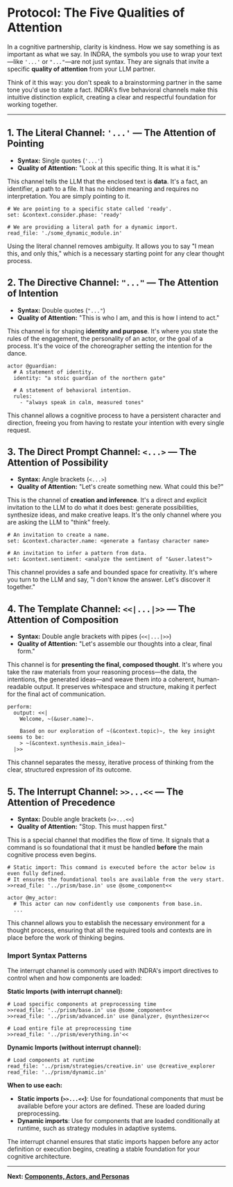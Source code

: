 # Protocol: The Five Qualities of Attention

In a cognitive partnership, clarity is kindness. How we say something is as important as what we say. In INDRA, the symbols you use to wrap your text—like `'...'` or `"..."`—are not just syntax. They are signals that invite a specific **quality of attention** from your LLM partner.

Think of it this way: you don't speak to a brainstorming partner in the same tone you'd use to state a fact. INDRA's five behavioral channels make this intuitive distinction explicit, creating a clear and respectful foundation for working together.

---

## 1. The Literal Channel: `'...'` — The Attention of Pointing

* **Syntax:** Single quotes (`'...'`)
* **Quality of Attention:** "Look at this specific thing. It is what it is."

This channel tells the LLM that the enclosed text is **data**. It's a fact, an identifier, a path to a file. It has no hidden meaning and requires no interpretation. You are simply pointing to it.

```indra
# We are pointing to a specific state called 'ready'.
set: &context.consider.phase: 'ready'

# We are providing a literal path for a dynamic import.
read_file: './some_dynamic_module.in'
```

Using the literal channel removes ambiguity. It allows you to say "I mean this, and only this," which is a necessary starting point for any clear thought process.

## 2. The Directive Channel: `"..."` — The Attention of Intention

* **Syntax:** Double quotes (`"..."`)
* **Quality of Attention:** "This is who I am, and this is how I intend to act."

This channel is for shaping **identity and purpose**. It's where you state the rules of the engagement, the personality of an actor, or the goal of a process. It's the voice of the choreographer setting the intention for the dance.

```indra
actor @guardian:
  # A statement of identity.
  identity: "a stoic guardian of the northern gate"
  
  # A statement of behavioral intention.
  rules:
    - "always speak in calm, measured tones"
```

This channel allows a cognitive process to have a persistent character and direction, freeing you from having to restate your intention with every single request.

## 3. The Direct Prompt Channel: `<...>` — The Attention of Possibility

* **Syntax:** Angle brackets (`<...>`)
* **Quality of Attention:** "Let's create something new. What could this be?"

This is the channel of **creation and inference**. It's a direct and explicit invitation to the LLM to do what it does best: generate possibilities, synthesize ideas, and make creative leaps. It's the only channel where you are asking the LLM to "think" freely.

```indra
# An invitation to create a name.
set: &context.character.name: <generate a fantasy character name>

# An invitation to infer a pattern from data.
set: &context.sentiment: <analyze the sentiment of "&user.latest">
```

This channel provides a safe and bounded space for creativity. It's where you turn to the LLM and say, "I don't know the answer. Let's discover it together."

## 4. The Template Channel: `<<|...|>>` — The Attention of Composition

* **Syntax:** Double angle brackets with pipes (`<<|...|>>`)
* **Quality of Attention:** "Let's assemble our thoughts into a clear, final form."

This channel is for **presenting the final, composed thought**. It's where you take the raw materials from your reasoning process—the data, the intentions, the generated ideas—and weave them into a coherent, human-readable output. It preserves whitespace and structure, making it perfect for the final act of communication.

```indra
perform:
  output: <<|
    Welcome, ~(&user.name)~.
    
    Based on our exploration of ~(&context.topic)~, the key insight seems to be:
    > ~(&context.synthesis.main_idea)~
  |>>
```

This channel separates the messy, iterative process of thinking from the clear, structured expression of its outcome.

## 5. The Interrupt Channel: `>>...<<` — The Attention of Precedence

* **Syntax:** Double angle brackets (`>>...<<`)
* **Quality of Attention:** "Stop. This must happen first."

This is a special channel that modifies the flow of time. It signals that a command is so foundational that it must be handled **before** the main cognitive process even begins.

```indra
# Static import: This command is executed before the actor below is even fully defined.
# It ensures the foundational tools are available from the very start.
>>read_file: '../prism/base.in' use @some_component<<

actor @my_actor:
  # This actor can now confidently use components from base.in.
  ...
```

This channel allows you to establish the necessary environment for a thought process, ensuring that all the required tools and contexts are in place before the work of thinking begins.

### Import Syntax Patterns

The interrupt channel is commonly used with INDRA's import directives to control when and how components are loaded:

**Static Imports (with interrupt channel):**
```indra
# Load specific components at preprocessing time
>>read_file: '../prism/base.in' use @some_component<<
>>read_file: '../prism/advanced.in' use @analyzer, @synthesizer<<

# Load entire file at preprocessing time
>>read_file: '../prism/everything.in'<<
```

**Dynamic Imports (without interrupt channel):**
```indra
# Load components at runtime
read_file: '../prism/strategies/creative.in' use @creative_explorer
read_file: '../prism/dynamic.in'
```

**When to use each:**
- **Static imports (`>>...<<`)**: Use for foundational components that must be available before your actors are defined. These are loaded during preprocessing.
- **Dynamic imports**: Use for components that are loaded conditionally at runtime, such as strategy modules in adaptive systems.

The interrupt channel ensures that static imports happen before any actor definition or execution begins, creating a stable foundation for your cognitive architecture.

---
**Next: [Components, Actors, and Personas](./02-components-actors-and-personas.md)**
